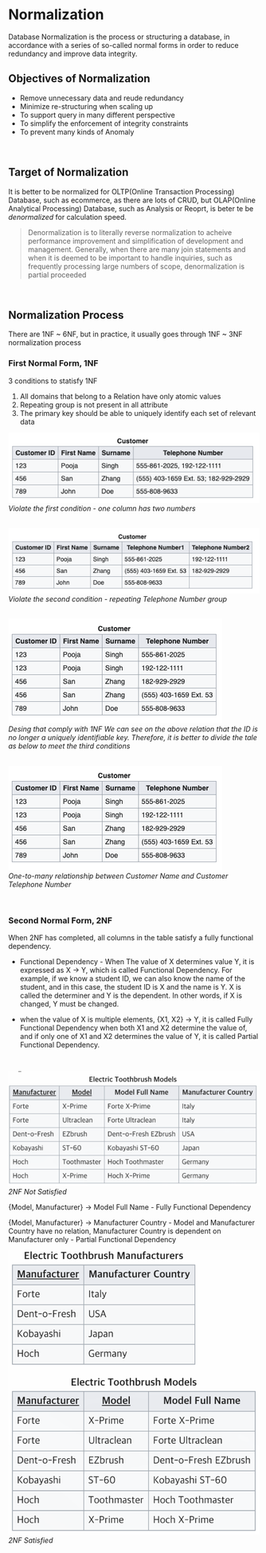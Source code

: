 # Normalization

Database Normalization is the process or structuring a database, in accordance with a series of so-called normal forms in order to reduce redundancy and improve data integrity.
<br>

## Objectives of Normalization
- Remove unnecessary data and reude redundancy
- Minimize re-structuring when scaling up
- To support query in many different perspective
- To simplify the enforcement of integrity constraints
- To prevent many kinds of Anomaly
<br>

## Target of Normalization
It is better to be normalized for OLTP(Online Transaction Processing) Database, such as ecommerce, as there are lots of CRUD, but OLAP(Online Analytical Processing) Database, such as Analysis or Reoprt, is beter te be *denormalized* for calculation speed.  


  > Denormalization is to literally reverse normalization to acheive performance improvement and simplification of development and management. Generally, when there are many join statements and when it is deemed to be important to handle inquiries, such as frequently processing large numbers of scope, denormalization is partial proceeded

<br>

## Normalization Process

There are 1NF ~ 6NF, but in practice, it usually goes through 1NF ~ 3NF normalization process
<br>

### First Normal Form, 1NF
3 conditions to statisfy 1NF

1. All domains that belong to a Relation have only atomic values
2.  Repeating group is not present in all attribute
3. The primary key should be able to uniquely identify each set of relevant data

  ![1NF Violation](/images/1nf_violation_1.png)  
  *Violate the first condition - one column has two numbers*
<br>
<br>

  ![1NF Violation](/images/1nf_violation_2.png)  
  *Violate the second condition - repeating Telephone Number group*
<br>
<br>

  ![1NF](/images/1nf_1.png)  
  *Desing that comply with 1NF*
  *We can see on the above relation that the ID is no longer a uniquely identifiable key. Therefore, it is better to divide the tale as below to meet the third conditions*
<br>
<br>

  ![1NF](/images/1nf_1.png)  
  *One-to-many relationship between Customer Name and Customer Telephone Number*

<br>

### Second Normal Form, 2NF
When 2NF has completed, all columns in the table satisfy a fully functional dependency.

- Functional Dependency - When The value of X determines value Y, it is expressed as X -> Y, which is called Functional Dependency. For example, if we know a student ID, we can also know the name of the student, and in this case, the student ID is X and the name is Y. X is called the determiner and Y is the dependent. In other words, if X is changed, Y must be changed.
  
- when the value of X is multiple elements, {X1, X2} -> Y, it is called Fully Functional Dependency when both X1 and X2 determine the value of, and if only one of X1 and X2 determines the value of Y, it is called Partial Functional Dependency.

<br>

![2NF](/images/2nf_1.png)  
*2NF Not Satisfied*

{Model, Manufacturer} -> Model Full Name - Fully Functional Dependency

{Model, Manufacturer} -> Manufacturer Country - Model and Manufacturer Country have no relation, Manufacturer Country is dependent on Manufacturer only - Partial Functional Dependency
<br>

![2NF](/images/2nf_2.png)  
*2NF Satisfied*